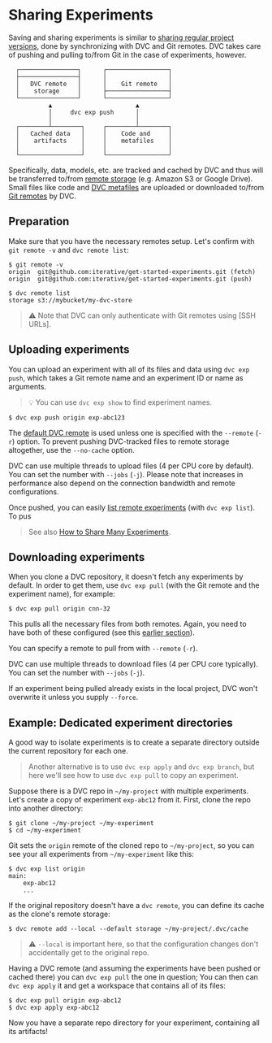 # Sharing Experiments

Saving and sharing experiments is similar to [sharing regular project versions],
done by synchronizing with DVC and Git remotes. DVC takes care of pushing and
pulling to/from Git in the case of experiments, however.

```
  ┌────────────────┐      ┌─────────────────┐
  ├────────────────┤      │                 │
  │   DVC remote   │      │    Git remote   │
  │    storage     │      ├─────────────────┤
  └────────────────┘      └─────────────────┘
           ▲                       ▲
           │     dvc exp push      │
           │                       │
  ┌────────┴────────┐     ┌────────┴────────┐
  │   Cached data   │     │    Code and     │
  │    artifacts    │     │    metafiles    │
  │                 │     │                 │
  └─────────────────┘     └─────────────────┘
```

Specifically, data, models, etc. are tracked and <abbr>cached</abbr> by DVC and
thus will be transferred to/from [remote storage](/doc/command-reference/remote)
(e.g. Amazon S3 or Google Drive). Small files like code and
[DVC metafiles](/doc/user-guide/project-structure) are uploaded or downloaded
to/from [Git remotes] by DVC.

[sharing regular project versions]: /doc/use-cases/sharing-data-and-model-files
[git remotes]: https://git-scm.com/book/en/v2/Git-Basics-Working-with-Remotes

## Preparation

Make sure that you have the necessary remotes setup. Let's confirm with
`git remote -v` and `dvc remote list`:

```dvc
$ git remote -v
origin  git@github.com:iterative/get-started-experiments.git (fetch)
origin  git@github.com:iterative/get-started-experiments.git (push)

$ dvc remote list
storage s3://mybucket/my-dvc-store
```

> ⚠️ Note that DVC can only authenticate with Git remotes using [SSH URLs].

[ssh git urls]:
  https://git-scm.com/book/en/v2/Git-on-the-Server-The-Protocols#_the_protocols

## Uploading experiments

You can upload an experiment with all of its files and data using
`dvc exp push`, which takes a Git remote name and an experiment ID or name as
arguments.

> 💡 You can use `dvc exp show` to find experiment names.

```dvc
$ dvc exp push origin exp-abc123
```

The [default DVC remote](/doc/command-reference/remote/default) is used unless
one is specified with the `--remote` (`-r`) option. To prevent pushing
DVC-tracked files to remote storage altogether, use the `--no-cache` option.

DVC can use multiple threads to upload files (4 per CPU core by default). You
can set the number with `--jobs` (`-j`). Please note that increases in
performance also depend on the connection bandwidth and remote configurations.

Once pushed, you can easily [list remote experiments] (with `dvc exp list`). To
pus

> See also [How to Share Many Experiments][share many].

[list remote experiments]:
  /doc/user-guide/experiment-management/comparing-experiments#list-experiments-saved-remotely
[share many]: /doc/user-guide/how-to/share-many-experiments

## Downloading experiments

When you clone a DVC repository, it doesn't fetch any experiments by default. In
order to get them, use `dvc exp pull` (with the Git remote and the experiment
name), for example:

```dvc
$ dvc exp pull origin cnn-32
```

This pulls all the necessary files from both remotes. Again, you need to have
both of these configured (see this
[earlier section](#prepare-remotes-to-share-experiments)).

You can specify a remote to pull from with `--remote` (`-r`).

DVC can use multiple threads to download files (4 per CPU core typically). You
can set the number with `--jobs` (`-j`).

If an experiment being pulled already exists in the local project, DVC won't
overwrite it unless you supply `--force`.

## Example: Dedicated experiment directories

A good way to isolate experiments is to create a separate directory outside the
current <abbr>repository</abbr> for each one.

> Another alternative is to use `dvc exp apply` and `dvc exp branch`, but here
> we'll see how to use `dvc exp pull` to copy an experiment.

Suppose there is a DVC repo in `~/my-project` with multiple experiments. Let's
create a copy of experiment `exp-abc12` from it. First, clone the repo into
another directory:

```dvc
$ git clone ~/my-project ~/my-experiment
$ cd ~/my-experiment
```

Git sets the `origin` remote of the cloned repo to `~/my-project`, so you can
see your all experiments from `~/my-experiment` like this:

```dvc
$ dvc exp list origin
main:
	exp-abc12
	...
```

If the original repository doesn't have a `dvc remote`, you can define its
<abbr>cache</abbr> as the clone's remote storage:

```dvc
$ dvc remote add --local --default storage ~/my-project/.dvc/cache
```

> ⚠️ `--local` is important here, so that the configuration changes don't
> accidentally get to the original repo.

Having a DVC remote (and assuming the experiments have been pushed or cached
there) you can `dvc exp pull` the one in question; You can then can
`dvc exp apply` it and get a <abbr>workspace</abbr> that contains all of its
files:

```dvc
$ dvc exp pull origin exp-abc12
$ dvc exp apply exp-abc12
```

Now you have a separate repo directory for your experiment, containing all its
artifacts!
